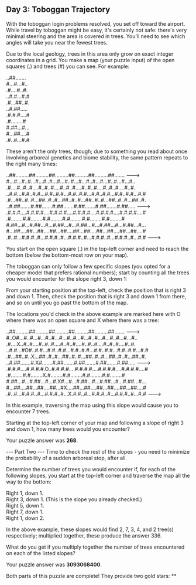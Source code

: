 ## **Day 3: Toboggan Trajectory**

With the toboggan login problems resolved, you set off toward the airport. While travel by toboggan might be easy, it's certainly not safe: there's very minimal steering and the area is covered in trees. You'll need to see which angles will take you near the fewest trees.

Due to the local geology, trees in this area only grow on exact integer coordinates in a grid. You make a map (your puzzle input) of the open squares (.) and trees (#) you can see. For example:

..##.......\
#...#...#..\
.#....#..#.\
..#.#...#.#\
.#...##..#.\
..#.##.....\
.#.#.#....#\
.#........#\
#.##...#...\
#...##....#\
.#..#...#.#

These aren't the only trees, though; due to something you read about once involving arboreal genetics and biome stability, the same pattern repeats to the right many times:

..##.........##.........##.........##.........##.........##....... --->\
#...#...#..#...#...#..#...#...#..#...#...#..#...#...#..#...#...#..\
.#....#..#..#....#..#..#....#..#..#....#..#..#....#..#..#....#..#.\
..#.#...#.#..#.#...#.#..#.#...#.#..#.#...#.#..#.#...#.#..#.#...#.#\
.#...##..#..#...##..#..#...##..#..#...##..#..#...##..#..#...##..#.\
..#.##.......#.##.......#.##.......#.##.......#.##.......#.##..... --->\
.#.#.#....#.#.#.#....#.#.#.#....#.#.#.#....#.#.#.#....#.#.#.#....#\
.#........#.#........#.#........#.#........#.#........#.#........#\
#.##...#...#.##...#...#.##...#...#.##...#...#.##...#...#.##...#...\
#...##....##...##....##...##....##...##....##...##....##...##....#\
.#..#...#.#.#..#...#.#.#..#...#.#.#..#...#.#.#..#...#.#.#..#...#.# --->

You start on the open square (.) in the top-left corner and need to reach the bottom (below the bottom-most row on your map).

The toboggan can only follow a few specific slopes (you opted for a cheaper model that prefers rational numbers); start by counting all the trees you would encounter for the slope right 3, down 1:

From your starting position at the top-left, check the position that is right 3 and down 1. Then, check the position that is right 3 and down 1 from there, and so on until you go past the bottom of the map.

The locations you'd check in the above example are marked here with O where there was an open square and X where there was a tree:

..##.........##.........##.........##.........##.........##....... --->\
#..O#...#..#...#...#..#...#...#..#...#...#..#...#...#..#...#...#..\
.#....X..#..#....#..#..#....#..#..#....#..#..#....#..#..#....#..#.\
..#.#...#O#..#.#...#.#..#.#...#.#..#.#...#.#..#.#...#.#..#.#...#.#\
.#...##..#..X...##..#..#...##..#..#...##..#..#...##..#..#...##..#.\
..#.##.......#.X#.......#.##.......#.##.......#.##.......#.##..... --->\
.#.#.#....#.#.#.#.O..#.#.#.#....#.#.#.#....#.#.#.#....#.#.#.#....#\
.#........#.#........X.#........#.#........#.#........#.#........#\
#.##...#...#.##...#...#.X#...#...#.##...#...#.##...#...#.##...#...\
#...##....##...##....##...#X....##...##....##...##....##...##....#\
.#..#...#.#.#..#...#.#.#..#...X.#.#..#...#.#.#..#...#.#.#..#...#.# --->

In this example, traversing the map using this slope would cause you to encounter 7 trees.

Starting at the top-left corner of your map and following a slope of right 3 and down 1, how many trees would you encounter?

Your puzzle answer was **268**.

--- Part Two ---
Time to check the rest of the slopes - you need to minimize the probability of a sudden arboreal stop, after all.

Determine the number of trees you would encounter if, for each of the following slopes, you start at the top-left corner and traverse the map all the way to the bottom:

Right 1, down 1.\
Right 3, down 1. (This is the slope you already checked.)\
Right 5, down 1.\
Right 7, down 1.\
Right 1, down 2.

In the above example, these slopes would find 2, 7, 3, 4, and 2 tree(s) respectively; multiplied together, these produce the answer 336.

What do you get if you multiply together the number of trees encountered on each of the listed slopes?

Your puzzle answer was **3093068400**.

Both parts of this puzzle are complete! They provide two gold stars: **
